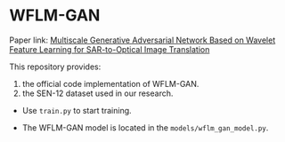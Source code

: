 # WFLM-GAN
Paper link: [Multiscale Generative Adversarial Network Based on Wavelet Feature Learning for SAR-to-Optical Image Translation](https://ieeexplore.ieee.org/abstract/document/9912365)

This repository provides:

1. the official code implementation of WFLM-GAN.
2. the SEN-12 dataset used in our research. 

- Use `train.py` to start training. 

- The WFLM-GAN model is located in the `models/wflm_gan_model.py`.
